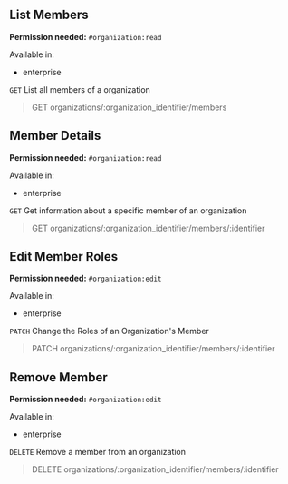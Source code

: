 ## List Members

**Permission needed:** `#organization:read`

Available in:

* enterprise

`GET` List all members of a organization

> GET organizations/:organization_identifier/members


## Member Details

**Permission needed:** `#organization:read`

Available in:

* enterprise

`GET` Get information about a specific member of an organization

> GET organizations/:organization_identifier/members/:identifier


## Edit Member Roles

**Permission needed:** `#organization:edit`

Available in:

* enterprise

`PATCH` Change the Roles of an Organization's Member

> PATCH organizations/:organization_identifier/members/:identifier


## Remove Member

**Permission needed:** `#organization:edit`

Available in:

* enterprise

`DELETE` Remove a member from an organization

> DELETE organizations/:organization_identifier/members/:identifier
